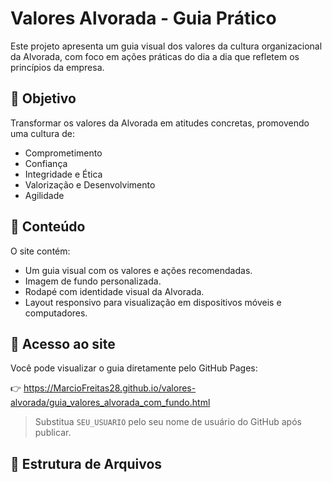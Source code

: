 # Valores Alvorada - Guia Prático

Este projeto apresenta um guia visual dos valores da cultura organizacional da Alvorada, com foco em ações práticas do dia a dia que refletem os princípios da empresa.

## 🌟 Objetivo

Transformar os valores da Alvorada em atitudes concretas, promovendo uma cultura de:

- Comprometimento
- Confiança
- Integridade e Ética
- Valorização e Desenvolvimento
- Agilidade

## 📄 Conteúdo

O site contém:

- Um guia visual com os valores e ações recomendadas.
- Imagem de fundo personalizada.
- Rodapé com identidade visual da Alvorada.
- Layout responsivo para visualização em dispositivos móveis e computadores.

## 🔗 Acesso ao site

Você pode visualizar o guia diretamente pelo GitHub Pages:

👉 https://MarcioFreitas28.github.io/valores-alvorada/guia_valores_alvorada_com_fundo.html

> Substitua `SEU_USUARIO` pelo seu nome de usuário do GitHub após publicar.

## 📁 Estrutura de Arquivos
